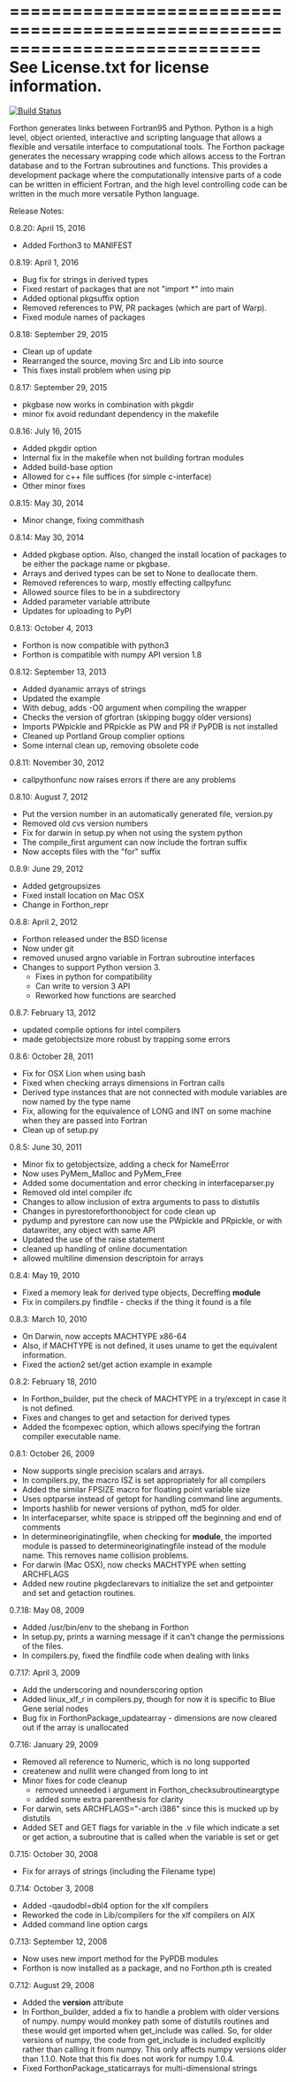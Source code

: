 ============================================================================
See License.txt for license information.
============================================================================

[![Build Status](https://travis-ci.org/dpgrote/Forthon.svg?branch=master)](https://travis-ci.org/dpgrote/Forthon)

Forthon generates links between Fortran95 and Python. Python is a high level,
object oriented, interactive and scripting language that allows a flexible
and versatile interface to computational tools. The Forthon package generates
the necessary wrapping code which allows access to the Fortran database and
to the Fortran subroutines and functions. This provides a development package
where the computationally intensive parts of a code can be written in
efficient Fortran, and the high level controlling code can be written in the
much more versatile Python language.

Release Notes:

0.8.20: April 15, 2016
 - Added Forthon3 to MANIFEST

0.8.19: April 1, 2016
 - Bug fix for strings in derived types
 - Fixed restart of packages that are not "import *" into main
 - Added optional pkgsuffix option
 - Removed references to PW, PR packages (which are part of Warp).
 - Fixed module names of packages

0.8.18: September 29, 2015
 - Clean up of update
 - Rearranged the source, moving Src and Lib into source
 - This fixes install problem when using pip

0.8.17: September 29, 2015
 - pkgbase now works in combination with pkgdir
 - minor fix avoid redundant dependency in the makefile

0.8.16: July 16, 2015
 - Added pkgdir option
 - Internal fix in the makefile when not building fortran modules
 - Added build-base option
 - Allowed for c++ file suffices (for simple c-interface)
 - Other minor fixes

0.8.15: May 30, 2014
 - Minor change, fixing commithash

0.8.14: May 30, 2014
 - Added pkgbase option. Also, changed the install location of packages to
   be either the package name or pkgbase.
 - Arrays and derived types can be set to None to deallocate them.
 - Removed references to warp, mostly effecting callpyfunc
 - Allowed source files to be in a subdirectory
 - Added parameter variable attribute
 - Updates for uploading to PyPI

0.8.13: October 4, 2013
 - Forthon is now compatible with python3
 - Forthon is compatible with numpy API version 1.8

0.8.12: September 13, 2013
 - Added dyanamic arrays of strings
 - Updated the example
 - With debug, adds -O0 argument when compiling the wrapper
 - Checks the version of gfortran (skipping buggy older versions)
 - Imports PWpickle and PRpickle as PW and PR if PyPDB is not installed
 - Cleaned up Portland Group complier options
 - Some internal clean up, removing obsolete code

0.8.11: November 30, 2012
 - callpythonfunc now raises errors if there are any problems

0.8.10: August 7, 2012
 - Put the version number in an automatically generated file, version.py
 - Removed old cvs version numbers
 - Fix for darwin in setup.py when not using the system python
 - The compile_first argument can now include the fortran suffix
 - Now accepts files with the "for" suffix

0.8.9: June 29, 2012
 - Added getgroupsizes
 - Fixed install location on Mac OSX
 - Change in Forthon_repr

0.8.8: April 2, 2012
 - Forthon released under the BSD license
 - Now under git
 - removed unused argno variable in Fortran subroutine interfaces
 - Changes to support Python version 3.
   - Fixes in python for compatibility
   - Can write to version 3 API
   - Reworked how functions are searched

0.8.7: February 13, 2012
 - updated compile options for intel compilers
 - made getobjectsize more robust by trapping some errors

0.8.6: October 28, 2011
 - Fix for OSX Lion when using bash
 - Fixed when checking arrays dimensions in Fortran calls
 - Derived type instances that are not connected with module variables
   are now named by the type name
 - Fix, allowing for the equivalence of LONG and INT on some machine
   when they are passed into Fortran
 - Clean up of setup.py

0.8.5: June 30, 2011
 - Minor fix to getobjectsize, adding a check for NameError
 - Now uses PyMem_Malloc and PyMem_Free
 - Added some documentation and error checking in interfaceparser.py
 - Removed old intel compiler ifc
 - Changes to allow inclusion of extra arguments to pass to distutils
 - Changes in pyrestoreforthonobject for code clean up
 - pydump and pyrestore can now use the PWpickle and PRpickle,
   or with datawriter, any object with same API
 - Updated the use of the raise statement
 - cleaned up handling of online documentation
 - allowed multiline dimension descriptoin for arrays

0.8.4: May 19, 2010
 - Fixed a memory leak for derived type objects, Decreffing __module__
 - Fix in compilers.py findfile - checks if the thing it found is a file

0.8.3: March 10, 2010
 - On Darwin, now accepts MACHTYPE x86-64
 - Also, if MACHTYPE is not defined, it uses uname to get the equivalent
   information.
 - Fixed the action2 set/get action example in example

0.8.2: February 18, 2010
 - In Forthon_builder, put the check of MACHTYPE in a try/except
   in case it is not defined.
 - Fixes and changes to get and setaction for derived types
 - Added the fcompexec option, which allows specifying the fortran compiler
   executable name.

0.8.1: October 26, 2009
 - Now supports single precision scalars and arrays.
 - In compilers.py, the macro ISZ is set appropriately for all compilers
 - Added the similar FPSIZE macro for floating point variable size
 - Uses optparse instead of getopt for handling command line arguments.
 - Imports hashlib for newer versions of python, md5 for older.
 - In interfaceparser, white space is stripped off the beginning and end
   of comments
 - In determineoriginatingfile, when checking for __module__, the imported
   module is passed to determineoriginatingfile instead of the module name.
   This removes name collision problems.
 - For darwin (Mac OSX), now checks MACHTYPE when setting ARCHFLAGS
 - Added new routine pkgdeclarevars to initialize the set and getpointer
   and set and getaction routines.

0.7.18: May 08, 2009
 - Added /usr/bin/env to the shebang in Forthon
 - In setup.py, prints a warning message if it can't change the permissions
   of the files.
 - In compilers.py, fixed the findfile code when dealing with links

0.7.17: April 3, 2009
 - Add the underscoring and nounderscoring option
 - Added linux_xlf_r in compilers.py, though for now it is specific to
   Blue Gene serial nodes
 - Bug fix in ForthonPackage_updatearray - dimensions are now cleared out
   if the array is unallocated

0.7.16: January 29, 2009
 - Removed all reference to Numeric, which is no long supported
 - createnew and nullit were changed from long to int
 - Minor fixes for code cleanup
   - removed unneeded i argument in Forthon_checksubroutineargtype
   - added some extra parenthesis for clarity
 - For darwin, sets ARCHFLAGS="-arch i386" since this is mucked up
   by distutils
 - Added SET and GET flags for variable in the .v file which indicate
   a set or get action, a subroutine that is called when the variable is
   set or get

0.7.15: October 30, 2008
 - Fix for arrays of strings (including the Filename type)

0.7.14: October 3, 2008
 - Added -qaudodbl=dbl4 option for the xlf compilers
 - Reworked the code in Lib/compilers for the xlf compilers on AIX
 - Added command line option cargs

0.7.13: September 12, 2008
 - Now uses new import method for the PyPDB modules
 - Forthon is now installed as a package, and no Forthon.pth is created

0.7.12: August 29, 2008

 - Added the __version__ attribute
 - In Forthon_builder, added a fix to handle a problem with older versions of
   numpy. numpy would monkey path some of distutils routines and these would
   get imported when get_include was called. So, for older versions of numpy,
   the code from get_include is included explicitly rather than calling it
   from numpy. This only affects numpy versions older than 1.1.0.
   Note that this fix does not work for numpy 1.0.4.
 - Fixed ForthonPackage_staticarrays for multi-dimensional strings


